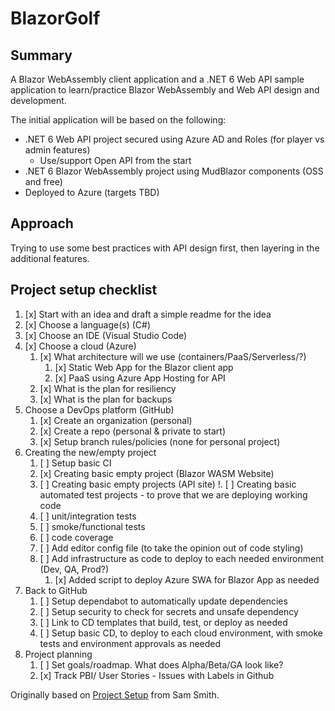 # BlazorGolf

## Summary 
A Blazor WebAssembly client application and a .NET 6 Web API sample application to learn/practice Blazor WebAssembly and Web API design and development.

The initial application will be based on the following:
- .NET 6 Web API project secured using Azure AD and Roles (for player vs admin features)
    - Use/support Open API from the start 
- .NET 6 Blazor WebAssembly project using MudBlazor components  (OSS and free)
- Deployed to Azure (targets TBD)


## Approach

Trying to use some best practices with API design first, then layering in the additional features. 


## Project setup checklist

1. [x] Start with an idea and draft a simple readme for the idea
1. [x] Choose a language(s) (C#)
1. [x] Choose an IDE (Visual Studio Code)
1. [x] Choose a cloud (Azure) 
    1. [x] What architecture will we use (containers/PaaS/Serverless/?)
        1. [x] Static Web App for the Blazor client app 
        1. [x] PaaS using Azure App Hosting for API
    1. [x] What is the plan for resiliency
    1. [x] What is the plan for backups 
1. Choose a DevOps platform (GitHub)
    1. [x] Create an organization (personal)
    1. [x] Create a repo (personal & private to start)
    1. [x] Setup branch rules/policies (none for personal project)
1. Creating the new/empty project
    1. [ ] Setup basic CI
    1. [x] Creating basic empty project (Blazor WASM Website)
    1. [ ] Creating basic empty projects (API site)
    !. [ ] Creating basic automated test projects - to prove that we are deploying working code 
      1. [ ] unit/integration tests 
      1. [ ] smoke/functional tests
      1. [ ] code coverage
    1. [ ] Add editor config file (to take the opinion out of code styling)
    1. [ ] Add infrastructure as code to deploy to each needed environment (Dev, QA, Prod?)
        1. [x] Added script to deploy Azure SWA for Blazor App as needed
1. Back to GitHub
     1. [ ] Setup dependabot to automatically update dependencies
     1. [ ] Setup security to check for secrets and unsafe dependency
     1. [ ] Link to CD templates that build, test, or deploy as needed 
     1. [ ] Setup basic CD, to deploy to each cloud environment, with smoke tests and environment approvals as needed 
1. Project planning
     1. [ ] Set goals/roadmap. What does Alpha/Beta/GA look like?
     1. [x] Track PBI/ User Stories - Issues with Labels in Github 

Originally based on [Project Setup](https://github.com/samsmithnz/OpinionatedSoftwareAdvice/blob/main/98-Appendix-ProjectStartupList.md) from Sam Smith.
